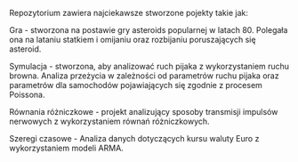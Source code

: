 Repozytorium zawiera najciekawsze stworzone pojekty takie jak:

Gra - stworzona na postawie gry asteroids popularnej w latach 80. Polegała ona na lataniu statkiem i omijaniu oraz rozbijaniu poruszających się asteroid.

Symulacja - stworzona, aby analizować ruch pijaka z wykorzystaniem ruchu browna. Analiza przeżycia w zależności od parametrów ruchu pijaka oraz parametrów dla samochodów pojawiających się zgodnie z procesem Poissona.

Równania różniczkowe - projekt analizujący sposoby transmisji impulsów nerwowych z wykorzystaniem równań różniczkowych.

Szeregi czasowe - Analiza danych dotyczących kursu waluty Euro z wykorzystaniem modeli ARMA.
